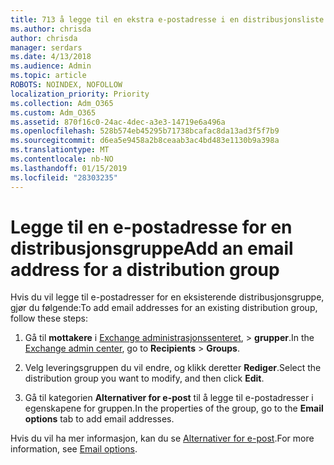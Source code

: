 ```yaml
---
title: 713 å legge til en ekstra e-postadresse i en distribusjonsliste
ms.author: chrisda
author: chrisda
manager: serdars
ms.date: 4/13/2018
ms.audience: Admin
ms.topic: article
ROBOTS: NOINDEX, NOFOLLOW
localization_priority: Priority
ms.collection: Adm_O365
ms.custom: Adm_O365
ms.assetid: 870f16c0-24ac-4dec-a3e3-14719e6a496a
ms.openlocfilehash: 528b574eb45295b71738bcafac8da13ad3f5f7b9
ms.sourcegitcommit: d6ea5e9458a2b8ceaab3ac4bd483e1130b9a398a
ms.translationtype: MT
ms.contentlocale: nb-NO
ms.lasthandoff: 01/15/2019
ms.locfileid: "28303235"
---
```

# <a name="add-an-email-address-for-a-distribution-group"></a><span data-ttu-id="7c633-102">Legge til en e-postadresse for en distribusjonsgruppe</span><span class="sxs-lookup"><span data-stu-id="7c633-102">Add an email address for a distribution group</span></span>

<span data-ttu-id="7c633-103">Hvis du vil legge til e-postadresser for en eksisterende distribusjonsgruppe, gjør du følgende:</span><span class="sxs-lookup"><span data-stu-id="7c633-103">To add email addresses for an existing distribution group, follow these steps:</span></span>
  
1. <span data-ttu-id="7c633-104">Gå til **mottakere** i [Exchange administrasjonssenteret](https://outlook.office365.com/ecp/), \> **grupper**.</span><span class="sxs-lookup"><span data-stu-id="7c633-104">In the [Exchange admin center](https://outlook.office365.com/ecp/), go to **Recipients** \> **Groups**.</span></span>
    
2. <span data-ttu-id="7c633-105">Velg leveringsgruppen du vil endre, og klikk deretter **Rediger**.</span><span class="sxs-lookup"><span data-stu-id="7c633-105">Select the distribution group you want to modify, and then click **Edit**.</span></span>
    
3. <span data-ttu-id="7c633-106">Gå til kategorien **Alternativer for e-post** til å legge til e-postadresser i egenskapene for gruppen.</span><span class="sxs-lookup"><span data-stu-id="7c633-106">In the properties of the group, go to the **Email options** tab to add email addresses.</span></span> 
    
<span data-ttu-id="7c633-107">Hvis du vil ha mer informasjon, kan du se [Alternativer for e-post](https://technet.microsoft.com/library/bb124513.aspx#emailoptions).</span><span class="sxs-lookup"><span data-stu-id="7c633-107">For more information, see [Email options](https://technet.microsoft.com/library/bb124513.aspx#emailoptions).</span></span>
  

